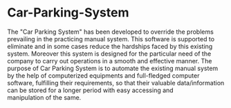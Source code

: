 # Car-Parking-System

The "Car Parking System" has been developed to override the problems
prevailing in the practicing manual system. This software is supported to eliminate and in
some cases reduce the hardships faced by this existing system. Moreover this system is
designed for the particular need of the company to carry out operations in a smooth and
effective manner.
The purpose of Car Parking System is to automate the existing manual
system by the help of computerized equipments and full-fledged computer software,
fulfilling their requirements, so that their valuable data/information can be stored for a
longer period with easy accessing and manipulation of the same.

